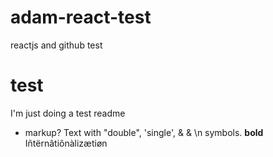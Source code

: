 # adam-react-test
reactjs and github test

# test
I'm just doing a test readme

- markup?
Text with "double", 'single', & &amp; \n symbols. <b>bold</b> Iñtërnâtiônàlizætiøn
